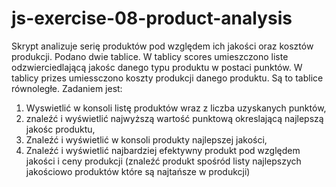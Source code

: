# js-exercise-08-product-analysis
Skrypt analizuje serię produktów pod względem ich jakości oraz kosztów produkcji.
Podano dwie tablice. W tablicy scores umieszczono liste odzwierciedlającą jakośc danego typu
produktu w postaci punktów. W tablicy prizes umiessczono koszty produkcji danego produktu. Są to tablice równoległe.
Zadaniem jest:
1. Wyswietlić w konsoli listę produktów wraz z liczba uzyskanych punktów,
2. znaleźć i wyświetlić najwyższą wartość punktową okreslającą najlepszą jakośc produktu,
3. Znaleźć i wyświetlić w konsoli produkty najlepszej jakości,
4. Znaleźć i wyświetlić najbardziej efektywny produkt pod względem jakości i ceny produkcji (znaleźć produkt spośród listy najlepszych jakościowo produktów które są najtańsze w produkcji)
